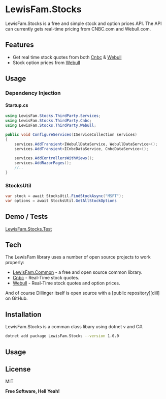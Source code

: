 # LewisFam.Stocks

LewisFam.Stocks is a free and simple stock and option prices API. The API can currently gets real-time pricing from CNBC.com and Webull.com.

## Features

- Get real time stock quotes from both [Cnbc] & [Webull]
- Stock option prices from [Webull]

## Usage

### Dependency Injection

#### Startup.cs
```csharp
using LewisFam.Stocks.ThirdParty.Services;
using LewisFam.Stocks.ThirdParty.Cnbc;
using LewisFam.Stocks.ThirdParty.Webull;

public void ConfigureServices(IServiceCollection services)
{            
    services.AddTransient<IWebullDataService, WebullDataService>();
    services.AddTransient<ICnbcDataService, CnbcDataService>();
    
    services.AddControllersWithViews();            
    services.AddRazorPages();
    //..
}

```

### StocksUtil
```csharp
var stock = await StocksUtil.FindStockAsync("MSFT");
var options = await StocksUtil.GetAllStockOptions
```

## Demo / Tests
[LewisFam.Stocks.Test]

## Tech

The LewisFam library uses a number of open source projects to work properly:

- [LewisFam.Common] - a free and open source common library.
- [Cnbc] - Real-Time stock quotes.
- [Webull] - Real-Time stock quotes and option prices.

And of course Dillinger itself is open source with a [public repository][dill]
 on GitHub.

## Installation

LewisFam.Stocks is a comman class libary using dotnet v and C#. 

```sh
dotnet add package LewisFam.Stocks --version 1.0.0
```

## Usage

## License

MIT

**Free Software, Hell Yeah!**

[//]: # (These are reference links used in the body of this note and get stripped out when the markdown processor does its job. There is no need to format nicely because it shouldn't be seen. Thanks SO - http://stackoverflow.com/questions/4823468/store-comments-in-markdown-syntax)
   
   [CNbc]: <https://cnbc.com>
   [Webull]: <https://webull.com>
   [LewisFam.Common]: <https://github.com/Lewis-Fam/LewisFam.Common>
   [LewisFam.Stocks.Test]: <https://github.com/Lewis-Fam/Stocks/tree/main/src/LewisFam.Stocks.Tests>

   [PlDb]: <https://github.com/joemccann/dillinger/tree/master/plugins/dropbox/README.md>
   [PlGh]: <https://github.com/joemccann/dillinger/tree/master/plugins/github/README.md>
   [PlGd]: <https://github.com/joemccann/dillinger/tree/master/plugins/googledrive/README.md>
   [PlOd]: <https://github.com/joemccann/dillinger/tree/master/plugins/onedrive/README.md>
   [PlMe]: <https://github.com/joemccann/dillinger/tree/master/plugins/medium/README.md>
   [PlGa]: <https://github.com/RahulHP/dillinger/blob/master/plugins/googleanalytics/README.md>
